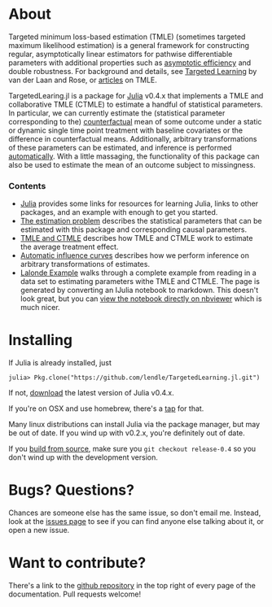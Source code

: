 # About

Targeted minimum loss-based estimation (TMLE) (sometimes targeted maximum likelihood estimation) is a general framework for constructing regular, asymptotically linear estimators for pathwise differentiable parameters with additional properties such as [asymptotic efficiency](https://en.wikipedia.org/wiki/Efficiency_%28statistics%29#Asymptotic_efficiency) and double robustness. For background and details, see [Targeted Learning](https://www.springer.com/statistics/statistical+theory+and+methods/book/978-1-4419-9781-4) by van der Laan and Rose, or [articles](http://scholar.google.com/scholar?q=targeted+estimation+tmle) on TMLE.

TargetedLearing.jl is a package for [Julia](http://julialang.org) v0.4.x that implements a TMLE and collaborative TMLE (CTMLE) to estimate a handful of statistical parameters. In particular, we can currently estimate the (statistical parameter corresponding to the) [counterfactual](https://en.wikipedia.org/wiki/Rubin_causal_model) mean of some outcome under a static or dynamic single time point treatment with baseline covariates or the difference in counterfactual means. Additionally, arbitrary transformations of these parameters can be estimated, and inference is performed [automatically](user-guide/influencecurves.md).  With a little massaging, the functionality of this package can also be used to estimate the mean of an outcome subject to missingness.

### Contents

* [Julia](user-guide/julia.md) provides some links for resources for learning Julia, links to other packages, and an example with enough to get you started.
* [The estimation problem](user-guide/estimation.md) describes the statistical parameters that can be estimated with this package and corresponding causal parameters.
* [TMLE and CTMLE](user-guide/ctmle.md) describes how TMLE and CTMLE work to estimate the average treatment effect.
* [Automatic influence curves](user-guide/influencecurves.md) describes how we perform inference on arbitrary transformations of estimates.
* [Lalonde Example](user-guide/lalonde_example.md) walks through a complete example from reading in a data set to estimating parameters withe TMLE and CTMLE. The page is generated by converting an IJulia notebook to markdown. This doesn't look great, but you can [view the notebook directly on nbviewer](http://nbviewer.ipython.org/url/lendle.github.io/TargetedLearning.jl/user-guide/lalonde_example.ipynb) which is much nicer.

# Installing

If Julia is already installed, just
```jlcon
julia> Pkg.clone("https://github.com/lendle/TargetedLearning.jl.git")
```

If not, [download](http://julialang.org/downloads/) the latest version of Julia v0.4.x.

If you're on OSX and use homebrew, there's a [tap](https://github.com/staticfloat/homebrew-julia#homebrew-julia) for that.

Many linux distributions can install Julia via the package manager, but may be out of date. If you wind up with v0.2.x, you're definitely out of date.

If you [build from source](https://github.com/julialang/julia#source-download-and-compilation), make sure you `git checkout release-0.4` so you don't wind up with the development version.

# Bugs? Questions?

Chances are someone else has the same issue, so don't email me. Instead, look at the [issues page](https://github.com/lendle/TargetedLearning.jl/issues) to see if you can find anyone else talking about it, or open a new issue.

# Want to contribute?

There's a link to the [github repository](https://github.com/lendle/TargetedLearning.jl/) in the top right of every page of the documentation. Pull requests welcome!

